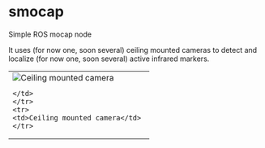 # smocap
Simple ROS mocap node

It uses (for now one, soon several) ceiling mounted cameras to detect and localize (for now one, soon several) active infrared markers.



  <table>
	<tr>
	<td>
		<img src="https://lh3.googleusercontent.com/tCTIfM7ZaEhHrULSoyVhFjvWaoTqBB_1AV7KveCFVZtYjbAiAw20-sRGrXfkbb6KBbXPEyhvNouqRaWy1sl0tTxhCIwPHnnQHcmTH30km8BVBgdG9hBKW6kX9vr3mUig-cYzz3QihUuoHUrwYKtv3oeGKoZ4FpICjQ-v2sRVUN7F6JcY2cXpOIR_QV633TJqLkOx3RW0e94nRUQLz-tdG8u2BxGE5R7nZYlXXT-glnFkMeXNf8QdnsBQsCqhTlo3uULyBpLUYP7DrGAFnf663E6jticlFgIYkC624nLbEWjy9rq2vjNVQwC4uF4gJOJT26Yn9tVfF8hPMj_9Riwg3IGHtaEN3z_38LJOjgdwOgEfk3YLPVwXaaIKp9TLMkPL9mudmOtQKPKs9yDwuowiRFbDhb-EozE5F7pfHnPVKS5hZzJ3zkmhj8L6lj5dMhxuP9mmmkYpyaX1iL_ZakKDBBfjkkhhMd6s8jo-bhoh5abNnHuM8CyHjxTixVxmTyp-HELGCchEEeQmNYlR6R99fdNw_4iiz1A0I-n5gs-Awe1zGSAYHMD6Gx8sSPYJlTEI3v934qqCR2y5mRZDuWPqf0o-x5Qey3DbnwOrvVMlylM=w587-h782-no" alt="Ceiling mounted camera" />

	</td>
	</tr>
	<tr>
	<td>Ceiling mounted camera</td> 
	</tr>
  </table>

